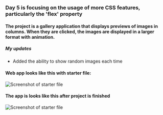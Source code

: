 ### Day 5 is focusing on the usage of more CSS features, particularly the 'flex' property
#### The project is a gallery application that displays previews of images in columns. When they are clicked, the images are displayed in a larger format with animation.

##### My updates
- Added the ability to show random images each time

#### Web app looks like this with starter file:
![Screenshot of starter file](img/starter.png)

#### The app is looks like this after project is finished
![Screenshot of starter file](img/finished.png)